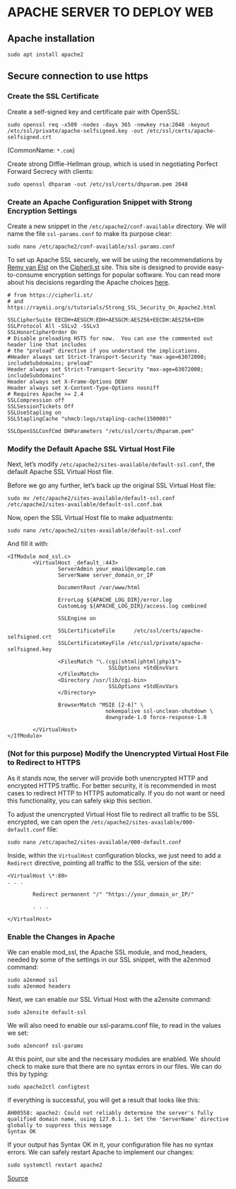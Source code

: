 # APACHE SERVER TO DEPLOY WEB

## Apache installation

```
sudo apt install apache2
```

## Secure connection to use https

### Create the SSL Certificate

Create a self-signed key and certificate pair with OpenSSL:

```
sudo openssl req -x509 -nodes -days 365 -newkey rsa:2048 -keyout /etc/ssl/private/apache-selfsigned.key -out /etc/ssl/certs/apache-selfsigned.crt
```

(CommonName: `*.com`)

Create strong Diffie-Hellman group, which is used in negotiating Perfect Forward Secrecy with clients:

```
sudo openssl dhparam -out /etc/ssl/certs/dhparam.pem 2048
```

### Create an Apache Configuration Snippet with Strong Encryption Settings

Create a new snippet in the `/etc/apache2/conf-available` directory. We will name the file `ssl-params.conf` to make its purpose clear:

```
sudo nano /etc/apache2/conf-available/ssl-params.conf
```

To set up Apache SSL securely, we will be using the recommendations by [Remy van Elst](https://raymii.org/s/static/About.html) on the [Cipherli.st](https://cipherli.st/) site. This site is designed to provide easy-to-consume encryption settings for popular software. You can read more about his decisions regarding the Apache choices [here](https://raymii.org/s/tutorials/Strong_SSL_Security_On_Apache2.html).

```
# from https://cipherli.st/
# and https://raymii.org/s/tutorials/Strong_SSL_Security_On_Apache2.html

SSLCipherSuite EECDH+AESGCM:EDH+AESGCM:AES256+EECDH:AES256+EDH
SSLProtocol All -SSLv2 -SSLv3
SSLHonorCipherOrder On
# Disable preloading HSTS for now.  You can use the commented out header line that includes
# the "preload" directive if you understand the implications.
#Header always set Strict-Transport-Security "max-age=63072000; includeSubdomains; preload"
Header always set Strict-Transport-Security "max-age=63072000; includeSubdomains"
Header always set X-Frame-Options DENY
Header always set X-Content-Type-Options nosniff
# Requires Apache >= 2.4
SSLCompression off
SSLSessionTickets Off
SSLUseStapling on
SSLStaplingCache "shmcb:logs/stapling-cache(150000)"

SSLOpenSSLConfCmd DHParameters "/etc/ssl/certs/dhparam.pem"
```

### Modify the Default Apache SSL Virtual Host File

Next, let’s modify `/etc/apache2/sites-available/default-ssl.conf`, the default Apache SSL Virtual Host file.

Before we go any further, let’s back up the original SSL Virtual Host file:

```
sudo mv /etc/apache2/sites-available/default-ssl.conf /etc/apache2/sites-available/default-ssl.conf.bak
```

Now, open the SSL Virtual Host file to make adjustments:

```
sudo nano /etc/apache2/sites-available/default-ssl.conf
```

And fill it with:

```
<IfModule mod_ssl.c>
        <VirtualHost _default_:443>
                ServerAdmin your_email@example.com
                ServerName server_domain_or_IP

                DocumentRoot /var/www/html

                ErrorLog ${APACHE_LOG_DIR}/error.log
                CustomLog ${APACHE_LOG_DIR}/access.log combined

                SSLEngine on

                SSLCertificateFile      /etc/ssl/certs/apache-selfsigned.crt
                SSLCertificateKeyFile /etc/ssl/private/apache-selfsigned.key

                <FilesMatch "\.(cgi|shtml|phtml|php)$">
                                SSLOptions +StdEnvVars
                </FilesMatch>
                <Directory /usr/lib/cgi-bin>
                                SSLOptions +StdEnvVars
                </Directory>

                BrowserMatch "MSIE [2-6]" \
                               nokeepalive ssl-unclean-shutdown \
                               downgrade-1.0 force-response-1.0

        </VirtualHost>
</IfModule>
```

### (Not for this purpose) Modify the Unencrypted Virtual Host File to Redirect to HTTPS

As it stands now, the server will provide both unencrypted HTTP and encrypted HTTPS traffic. For better security, it is recommended in most cases to redirect HTTP to HTTPS automatically. If you do not want or need this functionality, you can safely skip this section.

To adjust the unencrypted Virtual Host file to redirect all traffic to be SSL encrypted, we can open the `/etc/apache2/sites-available/000-default.conf` file:

```
sudo nano /etc/apache2/sites-available/000-default.conf
```

Inside, within the `VirtualHost` configuration blocks, we just need to add a `Redirect` directive, pointing all traffic to the SSL version of the site:

```
<VirtualHost \*:80>
. . .

        Redirect permanent "/" "https://your_domain_or_IP/"

        . . .

</VirtualHost>
```

### Enable the Changes in Apache

We can enable mod_ssl, the Apache SSL module, and mod_headers, needed by some of the settings in our SSL snippet, with the a2enmod command:

```
sudo a2enmod ssl
sudo a2enmod headers
```

Next, we can enable our SSL Virtual Host with the a2ensite command:

```
sudo a2ensite default-ssl
```

We will also need to enable our ssl-params.conf file, to read in the values we set:

```
sudo a2enconf ssl-params
```

At this point, our site and the necessary modules are enabled. We should check to make sure that there are no syntax errors in our files. We can do this by typing:

```
sudo apache2ctl configtest
```

If everything is successful, you will get a result that looks like this:

```
AH00558: apache2: Could not reliably determine the server's fully qualified domain name, using 127.0.1.1. Set the 'ServerName' directive globally to suppress this message
Syntax OK
```

If your output has Syntax OK in it, your configuration file has no syntax errors. We can safely restart Apache to implement our changes:

```
sudo systemctl restart apache2
```

[Source](https://www.digitalocean.com/community/tutorials/how-to-create-a-self-signed-ssl-certificate-for-apache-in-ubuntu-16-04#step-4-enable-the-changes-in-apache)
